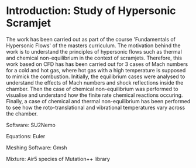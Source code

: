 # Introduction: Study of Hypersonic Scramjet

The work has been carried out as part of the course 'Fundamentals of Hypersonic Flows' of the masters curriculum. The motivation behind the work is to understand the principles of hypersonic flows such as thermal and chemical non-equilibrium in the context of scramjets. Therefore, this work based on CFD has has been carried out for 3 cases of Mach numbers for a cold and hot gas, where hot gas with a high temperature is supposed to mimick the combustion. Initially, the equilibrium cases were analysed to understand the effects of Mach numbers and shock reflections inside the chamber. Then the case of chemical non-equilibrium was performed to visualise and understand how the finite rate chemical reactions occuring. Finally, a case of chemical and thermal non-equilibrium has been performed to see how the roto-translational and vibrational temperatures vary across the chamber.

Software: SU2Nemo

Equations: Euler

Meshing Software: Gmsh

Mixture: Air5 species of Mutation++ library
